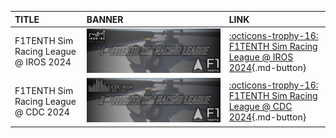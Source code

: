 | TITLE                                 | BANNER                                                           | LINK                                                                             |
|:--------------------------------------|:-----------------------------------------------------------------|:---------------------------------------------------------------------------------|
| F1TENTH Sim Racing League @ IROS 2024 | ![](../../assets/images/F1TENTH-Sim-Racing-League-IROS-2024.png) | [:octicons-trophy-16: F1TENTH Sim Racing League @ IROS 2024](https://autodrive-ecosystem.github.io/competitions/f1tenth-sim-racing-iros-2024/){.md-button} |
| F1TENTH Sim Racing League @ CDC 2024  | ![](../../assets/images/F1TENTH-Sim-Racing-League-CDC-2024.png)  | [:octicons-trophy-16: F1TENTH Sim Racing League @ CDC 2024](https://autodrive-ecosystem.github.io/competitions/f1tenth-sim-racing-cdc-2024/){.md-button} |